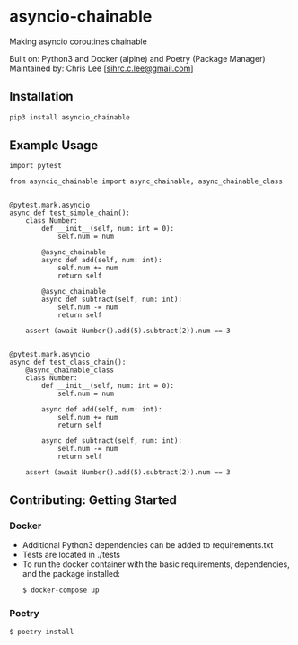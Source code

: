 # asyncio-chainable

Making asyncio coroutines chainable

Built on: Python3 and Docker (alpine) and Poetry (Package Manager)<br>
Maintained by: Chris Lee [sihrc.c.lee@gmail.com]
## Installation
```bash
pip3 install asyncio_chainable
```

## Example Usage
```python3
import pytest

from asyncio_chainable import async_chainable, async_chainable_class


@pytest.mark.asyncio
async def test_simple_chain():
    class Number:
        def __init__(self, num: int = 0):
            self.num = num

        @async_chainable
        async def add(self, num: int):
            self.num += num
            return self

        @async_chainable
        async def subtract(self, num: int):
            self.num -= num
            return self

    assert (await Number().add(5).subtract(2)).num == 3


@pytest.mark.asyncio
async def test_class_chain():
    @async_chainable_class
    class Number:
        def __init__(self, num: int = 0):
            self.num = num

        async def add(self, num: int):
            self.num += num
            return self

        async def subtract(self, num: int):
            self.num -= num
            return self

    assert (await Number().add(5).subtract(2)).num == 3
```

## Contributing: Getting Started

### Docker

- Additional Python3 dependencies can be added to requirements.txt<br>
- Tests are located in ./tests <br>
- To run the docker container with the basic requirements, dependencies, and the package installed:
  ```bash
  $ docker-compose up
  ```

### Poetry

```
$ poetry install
```
